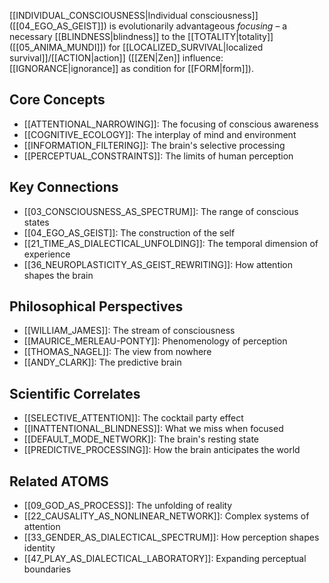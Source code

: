[[INDIVIDUAL_CONSCIOUSNESS|Individual consciousness]] ([[04_EGO_AS_GEIST]]) is evolutionarily advantageous _focusing_ – a necessary [[BLINDNESS|blindness]] to the [[TOTALITY|totality]] ([[05_ANIMA_MUNDI]]) for [[LOCALIZED_SURVIVAL|localized survival]]/[[ACTION|action]] ([[ZEN|Zen]] influence: [[IGNORANCE|ignorance]] as condition for [[FORM|form]]).

## Core Concepts
- [[ATTENTIONAL_NARROWING]]: The focusing of conscious awareness
- [[COGNITIVE_ECOLOGY]]: The interplay of mind and environment
- [[INFORMATION_FILTERING]]: The brain's selective processing
- [[PERCEPTUAL_CONSTRAINTS]]: The limits of human perception

## Key Connections
- [[03_CONSCIOUSNESS_AS_SPECTRUM]]: The range of conscious states
- [[04_EGO_AS_GEIST]]: The construction of the self
- [[21_TIME_AS_DIALECTICAL_UNFOLDING]]: The temporal dimension of experience
- [[36_NEUROPLASTICITY_AS_GEIST_REWRITING]]: How attention shapes the brain

## Philosophical Perspectives
- [[WILLIAM_JAMES]]: The stream of consciousness
- [[MAURICE_MERLEAU-PONTY]]: Phenomenology of perception
- [[THOMAS_NAGEL]]: The view from nowhere
- [[ANDY_CLARK]]: The predictive brain

## Scientific Correlates
- [[SELECTIVE_ATTENTION]]: The cocktail party effect
- [[INATTENTIONAL_BLINDNESS]]: What we miss when focused
- [[DEFAULT_MODE_NETWORK]]: The brain's resting state
- [[PREDICTIVE_PROCESSING]]: How the brain anticipates the world

## Related ATOMS
- [[09_GOD_AS_PROCESS]]: The unfolding of reality
- [[22_CAUSALITY_AS_NONLINEAR_NETWORK]]: Complex systems of attention
- [[33_GENDER_AS_DIALECTICAL_SPECTRUM]]: How perception shapes identity
- [[47_PLAY_AS_DIALECTICAL_LABORATORY]]: Expanding perceptual boundaries